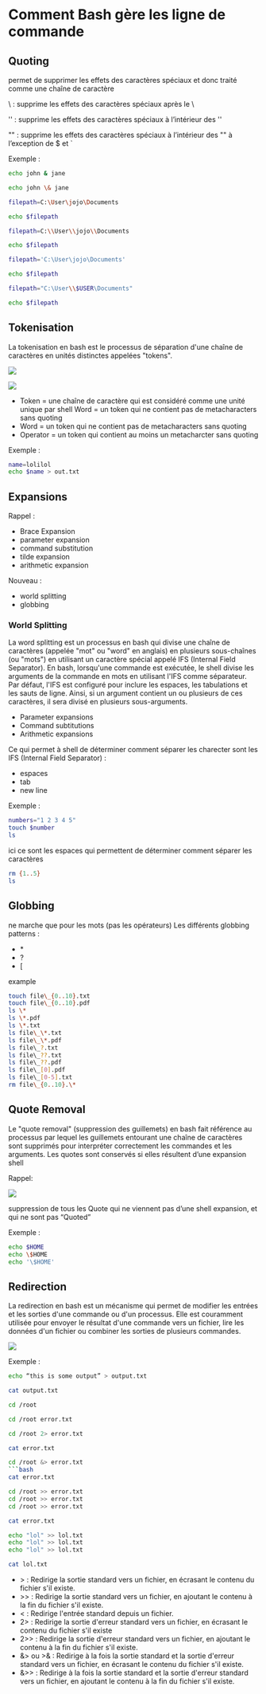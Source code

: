 ﻿# Comment Bash gère les ligne de commande 

## Quoting

permet de supprimer les effets des caractères spéciaux et donc traité comme une chaîne de caractère

\ : supprime les effets des caractères spéciaux après le \

'' : supprime les effets des caractères spéciaux à l’intérieur des ''

"" : supprime les effets des caractères spéciaux à l’intérieur des "" à l’exception de $ et `

Exemple :
```bash
echo john & jane
```
```bash
echo john \& jane
```
```bash
filepath=C:\User\jojo\Documents
```
```bash
echo $filepath
```
```bash
filepath=C:\\User\\jojo\\Documents
```
```bash
echo $filepath
```
```bash
filepath='C:\User\jojo\Documents'
```
```bash
echo $filepath
```
```bash
filepath="C:\User\\$USER\Documents"
```
```bash
echo $filepath
```

## Tokenisation

La tokenisation en bash est le processus de séparation d'une chaîne de caractères en unités distinctes appelées "tokens". 

![](Aspose.Words.fc72f51b-ef99-4b91-929d-a18ae3a31b1c.001.jpeg)

![](Aspose.Words.fc72f51b-ef99-4b91-929d-a18ae3a31b1c.002.jpeg)

- Token = une chaîne de caractère qui est considéré comme une unité unique par shell Word = un token qui ne contient pas de metacharacters sans quoting
- Word = un token qui ne contient pas de metacharacters sans quoting
- Operator = un token qui contient au moins un metacharcter sans quoting



Exemple :
```bash
name=lolilol
echo $name > out.txt
```
## Expansions

Rappel :

- Brace Expansion
- parameter expansion
- command substitution
- tilde expansion
- arithmetic expansion

Nouveau :

- world splitting
- globbing

### World Splitting

La word splitting est un processus en bash qui divise une chaîne de caractères (appelée "mot" ou "word" en anglais) en plusieurs sous-chaînes (ou "mots") en utilisant un caractère spécial appelé IFS (Internal Field Separator).
En bash, lorsqu'une commande est exécutée, le shell divise les arguments de la commande en mots en utilisant l'IFS comme séparateur. 
Par défaut, l'IFS est configuré pour inclure les espaces, les tabulations et les sauts de ligne. Ainsi, si un argument contient un ou plusieurs de ces caractères, il sera divisé en plusieurs sous-arguments.

- Parameter expansions
- Command subtitutions
- Arithmetic expansions

Ce qui permet à shell de déterminer comment séparer les charecter sont les IFS (Internal Field Separator) :

- espaces
- tab
- new line

Exemple :
```bash
numbers="1 2 3 4 5"
touch $number
ls
```
ici ce sont les espaces qui permettent de déterminer comment séparer les caractères

```bash
rm {1..5}
ls
```

## Globbing

ne marche que pour les mots (pas les opérateurs) Les différents globbing patterns :

- \*
- ?
- [

example
```bash
touch file\_{0..10}.txt
touch file\_{0..10}.pdf
ls \*
ls \*.pdf
ls \*.txt
ls file\_\*.txt
ls file\_\*.pdf
ls file\_?.txt
ls file\_??.txt
ls file\_??.pdf
ls file\_[0].pdf
ls file\_[0-5].txt
rm file\_{0..10}.\*
```
## Quote Removal

Le "quote removal" (suppression des guillemets) en bash fait référence au processus par lequel les guillemets entourant une chaîne de caractères sont supprimés pour interpréter correctement les commandes et les arguments. 
Les quotes sont conservés si elles résultent d’une expansion shell

Rappel:

![](Aspose.Words.fc72f51b-ef99-4b91-929d-a18ae3a31b1c.003.png)

suppression de tous les Quote qui ne viennent pas d’une shell expansion, et qui ne sont pas “Quoted”

Exemple :

```bash
echo $HOME
echo \$HOME
echo '\$HOME'
```

## Redirection

La redirection en bash est un mécanisme qui permet de modifier les entrées et les sorties d'une commande ou d'un processus. Elle est couramment utilisée pour envoyer le résultat d'une commande vers un fichier, lire les données d'un fichier ou combiner les sorties de plusieurs commandes.

![](Aspose.Words.fc72f51b-ef99-4b91-929d-a18ae3a31b1c.004.png)

Exemple :
```bash
echo “this is some output” > output.txt
```
```bash
cat output.txt
```
```bash
cd /root
```
```bash
cd /root error.txt
```
```bash
cd /root 2> error.txt
```
```bash
cat error.txt
```
```bash
cd /root &> error.txt
```bash
cat error.txt
```
```bash
cd /root >> error.txt
cd /root >> error.txt
cd /root >> error.txt

cat error.txt
```

```bash
echo "lol" >> lol.txt
echo "lol" >> lol.txt
echo "lol" >> lol.txt

cat lol.txt
```

- \> : Redirige la sortie standard vers un fichier, en écrasant le contenu du fichier s'il existe.
- \>> : Redirige la sortie standard vers un fichier, en ajoutant le contenu à la fin du fichier s'il existe.
- < : Redirige l'entrée standard depuis un fichier.
- 2> : Redirige la sortie d'erreur standard vers un fichier, en écrasant le contenu du fichier s'il existe
- 2>> : Redirige la sortie d'erreur standard vers un fichier, en ajoutant le contenu à la fin du fichier s'il existe.
- &> ou >& : Redirige à la fois la sortie standard et la sortie d'erreur standard vers un fichier, en écrasant le contenu du fichier s'il existe.
- &>> : Redirige à la fois la sortie standard et la sortie d'erreur standard vers un fichier, en ajoutant le contenu à la fin du fichier s'il existe.
